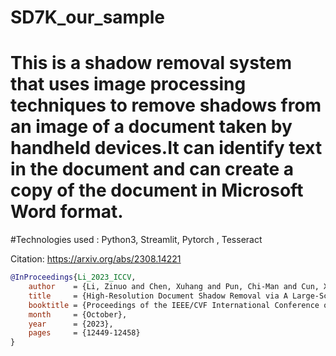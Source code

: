 # SD7K_our_sample
# This is a shadow removal system that uses image processing techniques to remove shadows from an image of a document taken by handheld devices.It can identify text in the document and can create a copy of the document in Microsoft Word format. 
#Technologies used : Python3, Streamlit, Pytorch , Tesseract

Citation:
https://arxiv.org/abs/2308.14221
```bib
@InProceedings{Li_2023_ICCV,
    author    = {Li, Zinuo and Chen, Xuhang and Pun, Chi-Man and Cun, Xiaodong},
    title     = {High-Resolution Document Shadow Removal via A Large-Scale Real-World Dataset and A Frequency-Aware Shadow Erasing Net},
    booktitle = {Proceedings of the IEEE/CVF International Conference on Computer Vision (ICCV)},
    month     = {October},
    year      = {2023},
    pages     = {12449-12458}
}
```
